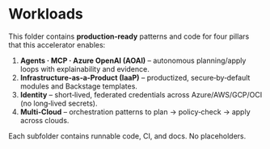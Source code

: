 
# Workloads

This folder contains **production-ready** patterns and code for four pillars that this accelerator enables:

1. **Agents · MCP · Azure OpenAI (AOAI)** – autonomous planning/apply loops with explainability and evidence.
2. **Infrastructure‑as‑a‑Product (IaaP)** – productized, secure‑by‑default modules and Backstage templates.
3. **Identity** – short‑lived, federated credentials across Azure/AWS/GCP/OCI (no long‑lived secrets).
4. **Multi‑Cloud** – orchestration patterns to plan → policy‑check → apply across clouds.

Each subfolder contains runnable code, CI, and docs. No placeholders.
